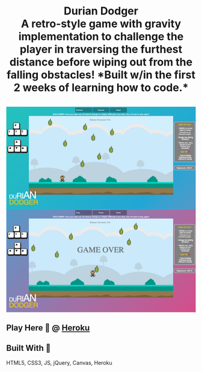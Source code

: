 <div align=center>
    <h1 align=center>
        Durian Dodger
        <br>
        A retro-style game with gravity implementation to challenge the player in traversing the furthest distance before wiping out from the falling obstacles!
        *Built w/in the first 2 weeks of learning how to code.*
        <br>
        <br>
        <img align=center src="https://github.com/neekyo/Durian-Dodger/blob/master/assets/prev1.png">
        <br>
        <img align=center src="https://github.com/neekyo/Durian-Dodger/blob/master/assets/prev2.png">
    </h1>
</div>

## Play Here :rocket:	@ [Heroku](https://durian-dodger.herokuapp.com/)

## Built With :wrench:
HTML5, CSS3, JS, jQuery, Canvas, Heroku
